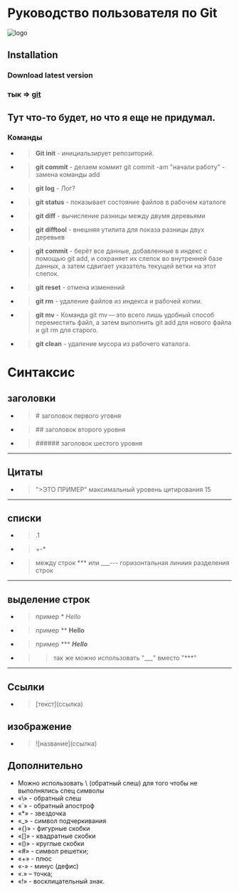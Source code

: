 # Руководство пользователя по Git 
![logo](https://upload.wikimedia.org/wikipedia/commons/thumb/e/e0/Git-logo.svg/640px-Git-logo.svg.png)
## **Installation** 
### Download latest version
### тык => [git](https://git-scm.com/downloads)
## Тут что-то будет, но что я еще не придумал.
### **Команды**
+ >**Git init** - инициальзирует репозиторий.
+ >**git commit** - делаем коммит git commit -am "начали работу" - замена команды add
+ >**git log** - Лог? 
+ >**git status** - показывает состояние файлов в рабочем каталоге
+ >**git diff** - вычисление разницы между двумя деревьями
+ >**git difftool** -   внешняя утилита для показа разницы двух деревьев 
+ >**git commit** - берёт все данные, добавленные в индекс с помощью git add, и сохраняет их слепок во внутренней базе данных, а затем сдвигает указатель текущей ветки на этот слепок.
+ >**git reset** - отмена изменений 
+ >**git rm** - удаление файлов из индекса и рабочей копии.
+ >**git mv** - Команда git mv — это всего лишь удобный способ переместить файл, а затем выполнить git add для нового файла и git rm для старого.
+ >**git clean** - удаление мусора из рабочего каталога. 
# **Синтаксис**
## **заголовки**
+ >\# заголовок первого уговня
+ >\## заголовок второго уровня
+ >\###### заголовок шестого уровня
---
## **Цитаты**
+ >">ЭТО ПРИМЕР" максимальный уровень цитирования 15
---
## **списки**
+ > \.1
+ > \+-*
+ > между строк *** или ___--- горизонтальная линиия разделения строк
---
## **выделение строк**
+ > пример \* *Hello*
+ > пример \** **Hello**
+ > пример \*** ***Hello***
+ >>так же можно использовать "___" вместо "***"
---
## **Ссылки**
+ > \[текст](ссылка)
## **изображение**
+ > \!\[название](ссылка)
## Дополнительно
+ Можно использовать \ (обратный слеш) для того чтобы не выполнялись спец символы
+ «\» - обратный слеш
+ «`» - обратный апостроф
+ «*» - звездочка
+ «_» - символ подчеркивания
+ «{}» - фигурные скобки
+ «[]» - квадратные скобки
+ «()» - круглые скобки
+ «#» - символ решетки;
+ «+» - плюс
+ «-» - минус (дефис)
+ «.» – точка;
+ «!» - восклицательный знак.